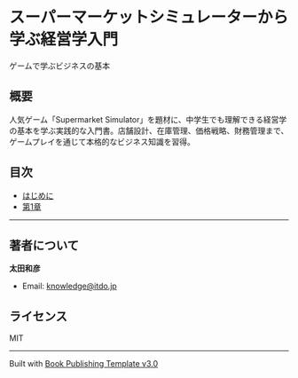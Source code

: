 # スーパーマーケットシミュレーターから学ぶ経営学入門

ゲームで学ぶビジネスの基本

## 概要

人気ゲーム「Supermarket Simulator」を題材に、中学生でも理解できる経営学の基本を学ぶ実践的な入門書。店舗設計、在庫管理、価格戦略、財務管理まで、ゲームプレイを通じて本格的なビジネス知識を習得。

## 目次

- [はじめに](introduction/)
- [第1章](chapters/chapter01/)

---

## 著者について

**太田和彦**

- Email: [knowledge@itdo.jp](mailto:knowledge@itdo.jp)

## ライセンス

MIT

---

Built with [Book Publishing Template v3.0](https://github.com/itdojp/book-publishing-template2)
